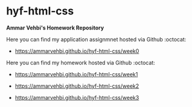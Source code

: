 # hyf-html-css

**Ammar Vehbi's Homework Repository**


Here you can find my application assignmnet hosted via Github :octocat:

- https://ammarvehbi.github.io/hyf-html-css/week0



Here you can find my homework hosted via Github :octocat:

- https://ammarvehbi.github.io/hyf-html-css/week1

- https://ammarvehbi.github.io/hyf-html-css/week2

- https://ammarvehbi.github.io/hyf-html-css/week3
